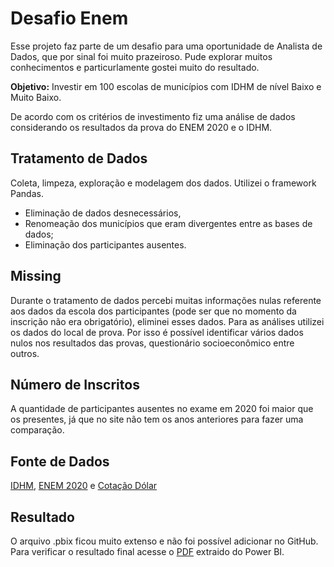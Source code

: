 # Desafio Enem

Esse projeto faz parte de um desafio para uma oportunidade de Analista de Dados, que por sinal foi muito prazeiroso. Pude explorar muitos conhecimentos e 
particurlamente gostei muito do resultado.

**Objetivo:** Investir em 100 escolas de municípios com IDHM de nível Baixo e Muito Baixo. 

De acordo com os critérios de investimento fiz uma análise de dados considerando os resultados da prova do ENEM 2020 e o IDHM.


## Tratamento de Dados

Coleta, limpeza, exploração e modelagem dos dados. Utilizei o framework Pandas.

* Eliminação de dados desnecessários,
* Renomeação dos municípios que eram divergentes entre as bases de dados;
* Eliminação dos participantes ausentes.


## Missing

Durante o tratamento de dados percebi muitas informações nulas referente aos dados da escola dos participantes (pode ser que no momento da inscrição não era obrigatório), eliminei esses dados. Para as análises utilizei os dados do local de prova. 
Por isso é possível identificar vários dados nulos nos resultados das provas, questionário socioeconômico entre outros.


## Número de Inscritos

A quantidade de participantes ausentes no exame em 2020 foi maior que os presentes, já que no site não tem os anos anteriores para fazer uma comparação. 


## Fonte de Dados

[IDHM](http://www.atlasbrasil.org.br), [ENEM 2020](https://www.gov.br/inep/pt-br/acesso-a-informacao/dados-abertos/microdados/enem) e 
[Cotação Dólar](https://br.investing.com/currencies/usd-brl-historical-data)


## Resultado

O arquivo .pbix ficou muito extenso e não foi possível adicionar no GitHub. Para verificar o resultado final acesse o [PDF]() extraido do Power BI.